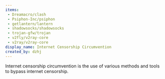 ```yaml
---
items:
 - Dreamacro/clash
 - Psiphon-Inc/psiphon
 - getlantern/lantern
 - shadowsocks/shadowsocks
 - trojan-gfw/trojan
 - v2fly/v2ray-core
 - v2ray/v2ray-core
display_name: Internet Censorship Circumvention
created_by: dzhj
---
```

Internet censorship circumvention is the use of various methods and tools to bypass internet censorship.
